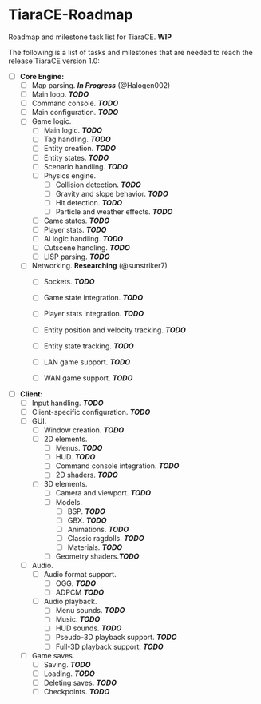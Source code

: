 # TiaraCE-Roadmap
Roadmap and milestone task list for TiaraCE. **WIP**

The following is a list of tasks and milestones that are needed to reach the release TiaraCE version 1.0:

- [ ] **Core Engine:**
  - [ ] Map parsing. _**In Progress**_ (@Halogen002)
  - [ ] Main loop. _**TODO**_
  - [ ] Command console. _**TODO**_
  - [ ] Main configuration. _**TODO**_
  - [ ] Game logic.
    - [ ] Main logic. _**TODO**_
    - [ ] Tag handling. _**TODO**_
    - [ ] Entity creation. _**TODO**_
    - [ ] Entity states. _**TODO**_
    - [ ] Scenario handling. _**TODO**_
    - [ ] Physics engine.
      - [ ] Collision detection. _**TODO**_
      - [ ] Gravity and slope behavior. _**TODO**_
      - [ ] Hit detection. _**TODO**_
      - [ ] Particle and weather effects. _**TODO**_
    - [ ] Game states. _**TODO**_
    - [ ] Player stats. _**TODO**_
    - [ ] AI logic handling. _**TODO**_ 
    - [ ] Cutscene handling. _**TODO**_
    - [ ] LISP parsing. _**TODO**_
  - [ ] Networking. **Researching** (@sunstriker7) 
    - [ ] Sockets. _**TODO**_
    - [ ] Game state integration. _**TODO**_
    - [ ] Player stats integration. _**TODO**_
    - [ ] Entity position and velocity tracking. _**TODO**_
    - [ ] Entity state tracking. _**TODO**_
    - [ ] LAN game support. _**TODO**_
    - [ ] WAN game support. _**TODO**_


- [ ] **Client:**
  - [ ] Input handling. _**TODO**_
  - [ ] Client-specific configuration. _**TODO**_
  - [ ] GUI.
      - [ ] Window creation. _**TODO**_
      - [ ] 2D elements.
        - [ ] Menus. _**TODO**_
        - [ ] HUD. _**TODO**_
        - [ ] Command console integration. _**TODO**_
        - [ ] 2D shaders. _**TODO**_
    - [ ] 3D elements.
      - [ ] Camera and viewport. _**TODO**_
      - [ ] Models.
        - [ ] BSP. _**TODO**_
        - [ ] GBX. _**TODO**_
        - [ ] Animations. _**TODO**_
        - [ ] Classic ragdolls. _**TODO**_
        - [ ] Materials. _**TODO**_
      - [ ] Geometry shaders._**TODO**_
  - [ ] Audio.
    - [ ] Audio format support.
      - [ ] OGG. _**TODO**_
      - [ ] ADPCM _**TODO**_
    - [ ] Audio playback.
      - [ ] Menu sounds. _**TODO**_
      - [ ] Music. _**TODO**_
      - [ ] HUD sounds. _**TODO**_
      - [ ] Pseudo-3D playback support. _**TODO**_
      - [ ] Full-3D playback support. _**TODO**_
  - [ ] Game saves.
    - [ ] Saving. _**TODO**_
    - [ ] Loading. _**TODO**_
    - [ ] Deleting saves. _**TODO**_
    - [ ] Checkpoints. _**TODO**_
